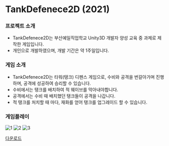 # TankDefenece2D (2021)

### 프로젝트 소개
- TankDefenece2D는 부산예일직업학교 Unity3D 개발자 양성 교육 중 과제로 제작한 게임입니다.
- 개인으로 개발하였으며, 개발 기간은 약 1주일입니다.


### 게임 소개
- TankDefenece2D는 타워(탱크) 디펜스 게임으로, 수비와 공격을 번갈아가며 진행하며, 공격에 성공하여 승리할 수 있습니다.
- 수비에서는 탱크를 배치하여 적 웨이브를 막아내야합니다.
- 공격에서는 수비 때 배치했던 탱크들이 공격을 나갑니다.
- 적 탱크를 처치할 때 마다, 재화를 얻어 탱크를 업그레이드 할 수 있습니다.



### 게임플레이
![1](https://user-images.githubusercontent.com/70570420/180697832-5439127d-5e04-484f-a0d1-d865dfa1754e.png)
![2](https://user-images.githubusercontent.com/70570420/180697847-87d59b76-d8ca-45ab-9c79-049b08c485c0.png)
![3](https://user-images.githubusercontent.com/70570420/180697859-6d8ea33d-5cec-45a2-9942-9acf44d985fb.png)


[다운로드](https://drive.google.com/file/d/1KvU1Bq1YlXD3h-oHy0X2_eRYA4TWVdwO/view?usp=sharing)
